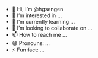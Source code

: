 - 👋 Hi, I’m @hgsengen
- 👀 I’m interested in ...
- 🌱 I’m currently learning ...
- 💞️ I’m looking to collaborate on ...
- 📫 How to reach me ...
- 😄 Pronouns: ...
- ⚡ Fun fact: ...

<!---
hgsengen/hgsengen is a ✨ special ✨ repository because its `README.md` (this file) appears on your GitHub profile.
You can click the Preview link to take a look at your changes.
--->
